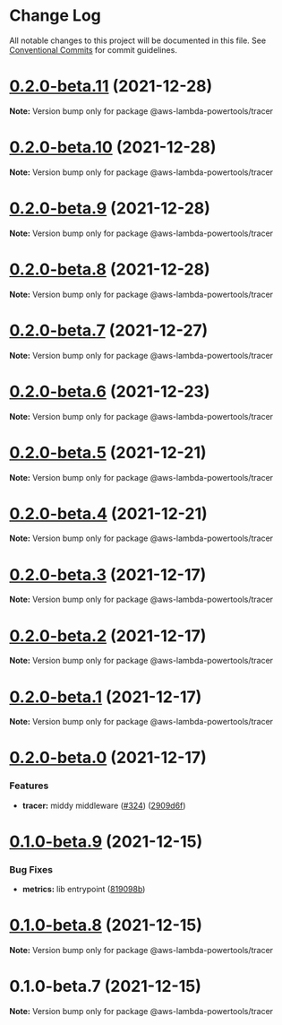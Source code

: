 # Change Log

All notable changes to this project will be documented in this file.
See [Conventional Commits](https://conventionalcommits.org) for commit guidelines.

# [0.2.0-beta.11](https://github.com/awslabs/aws-lambda-powertools-typescript/compare/v0.2.0-beta.10...v0.2.0-beta.11) (2021-12-28)

**Note:** Version bump only for package @aws-lambda-powertools/tracer





# [0.2.0-beta.10](https://github.com/awslabs/aws-lambda-powertools-typescript/compare/v0.2.0-beta.9...v0.2.0-beta.10) (2021-12-28)

**Note:** Version bump only for package @aws-lambda-powertools/tracer





# [0.2.0-beta.9](https://github.com/awslabs/aws-lambda-powertools-typescript/compare/v0.2.0-beta.8...v0.2.0-beta.9) (2021-12-28)

**Note:** Version bump only for package @aws-lambda-powertools/tracer





# [0.2.0-beta.8](https://github.com/awslabs/aws-lambda-powertools-typescript/compare/v0.2.0-beta.7...v0.2.0-beta.8) (2021-12-28)

**Note:** Version bump only for package @aws-lambda-powertools/tracer





# [0.2.0-beta.7](https://github.com/awslabs/aws-lambda-powertools-typescript/compare/v0.2.0-beta.6...v0.2.0-beta.7) (2021-12-27)

**Note:** Version bump only for package @aws-lambda-powertools/tracer





# [0.2.0-beta.6](https://github.com/awslabs/aws-lambda-powertools-typescript/compare/v0.2.0-beta.5...v0.2.0-beta.6) (2021-12-23)

**Note:** Version bump only for package @aws-lambda-powertools/tracer





# [0.2.0-beta.5](https://github.com/awslabs/aws-lambda-powertools-typescript/compare/v0.2.0-beta.4...v0.2.0-beta.5) (2021-12-21)

**Note:** Version bump only for package @aws-lambda-powertools/tracer





# [0.2.0-beta.4](https://github.com/awslabs/aws-lambda-powertools-typescript/compare/v0.2.0-beta.3...v0.2.0-beta.4) (2021-12-21)

**Note:** Version bump only for package @aws-lambda-powertools/tracer





# [0.2.0-beta.3](https://github.com/awslabs/aws-lambda-powertools-typescript/compare/v0.2.0-beta.2...v0.2.0-beta.3) (2021-12-17)

**Note:** Version bump only for package @aws-lambda-powertools/tracer





# [0.2.0-beta.2](https://github.com/awslabs/aws-lambda-powertools-typescript/compare/v0.2.0-beta.1...v0.2.0-beta.2) (2021-12-17)

**Note:** Version bump only for package @aws-lambda-powertools/tracer





# [0.2.0-beta.1](https://github.com/awslabs/aws-lambda-powertools-typescript/compare/v0.2.0-beta.0...v0.2.0-beta.1) (2021-12-17)

**Note:** Version bump only for package @aws-lambda-powertools/tracer





# [0.2.0-beta.0](https://github.com/awslabs/aws-lambda-powertools-typescript/compare/v0.1.1-beta.0...v0.2.0-beta.0) (2021-12-17)


### Features

* **tracer:** middy middleware ([#324](https://github.com/awslabs/aws-lambda-powertools-typescript/issues/324)) ([2909d6f](https://github.com/awslabs/aws-lambda-powertools-typescript/commit/2909d6f9b9bf1a570f950e17f0d49acbe63653ee))





# [0.1.0-beta.9](https://github.com/awslabs/aws-lambda-powertools-typescript/compare/v0.1.0-beta.8...v0.1.0-beta.9) (2021-12-15)


### Bug Fixes

* **metrics:** lib entrypoint ([819098b](https://github.com/awslabs/aws-lambda-powertools-typescript/commit/819098b9e820d0998b6116b659dd456ae65ba20a))





# [0.1.0-beta.8](https://github.com/awslabs/aws-lambda-powertools-typescript/compare/v0.1.0-beta.7...v0.1.0-beta.8) (2021-12-15)

**Note:** Version bump only for package @aws-lambda-powertools/tracer





# 0.1.0-beta.7 (2021-12-15)

**Note:** Version bump only for package @aws-lambda-powertools/tracer
